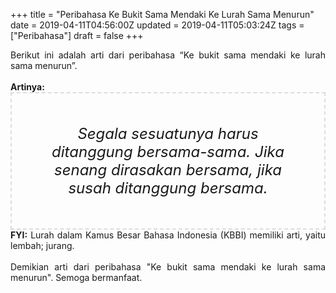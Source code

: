 +++
title = "Peribahasa Ke Bukit Sama Mendaki Ke Lurah Sama Menurun"
date = 2019-04-11T04:56:00Z
updated = 2019-04-11T05:03:24Z
tags = ["Peribahasa"]
draft = false
+++

<div dir="ltr" style="text-align: left;" trbidi="on"><div style="text-align: justify;">Berikut ini adalah arti dari peribahasa “Ke bukit sama mendaki ke lurah sama menurun”.</div><br /><div style="text-align: justify;"><b>Artinya:</b></div><div style="border: 2px dashed #ddd; font-size: 24px; height: auto; margin: 0 auto; padding: 50px; text-align: center; width: auto;"><i>Segala sesuatunya harus ditanggung bersama-sama. Jika senang dirasakan bersama, jika susah ditanggung bersama.</i></div><div style="text-align: justify;"><b>FYI:</b> Lurah dalam Kamus Besar Bahasa Indonesia (KBBI) memiliki arti, yaitu lembah; jurang.</div><div style="text-align: justify;"><br /></div><div style="text-align: justify;">Demikian arti dari peribahasa "Ke bukit sama mendaki ke lurah sama menurun". Semoga bermanfaat.</div></div>
